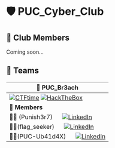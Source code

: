 # 🛡️ PUC_Cyber_Club

## 👥 Club Members
Coming soon...

## 🚀 Teams

<!-- ===== PUC_Br3ach FULL FRAME ===== -->
| 🔹 **PUC_Br3ach** |
|-------------------|
| [![CTFtime](https://img.shields.io/badge/CTFtime-Team%20Profile-blue?logo=ctftime&logoColor=white)](https://ctftime.org/team/396100) [![HackTheBox](https://img.shields.io/badge/HackTheBox-Team%20Profile-green?logo=hackthebox&logoColor=white)](https://ctf.hackthebox.com/team/overview/233727) |
| **👥 Members** |
| 🧑‍💻 (Punish3r7) &nbsp;&nbsp;&nbsp;&nbsp; [![LinkedIn](https://img.shields.io/badge/LinkedIn-Connect-blue?logo=linkedin)](https://www.linkedin.com/in/mdmostafakamalanna/) |
| 🧑‍💻(flag_seeker) &nbsp;&nbsp;&nbsp;&nbsp; [![LinkedIn](https://img.shields.io/badge/LinkedIn-Connect-blue?logo=linkedin)](https://www.linkedin.com/in/dip-raj/) |
| 🧑‍💻(PUC-Ub41d4X) &nbsp;&nbsp;&nbsp;&nbsp; [![LinkedIn](https://img.shields.io/badge/LinkedIn-Connect-blue?logo=linkedin)](https://www.linkedin.com/in/cyber-space01/) |
